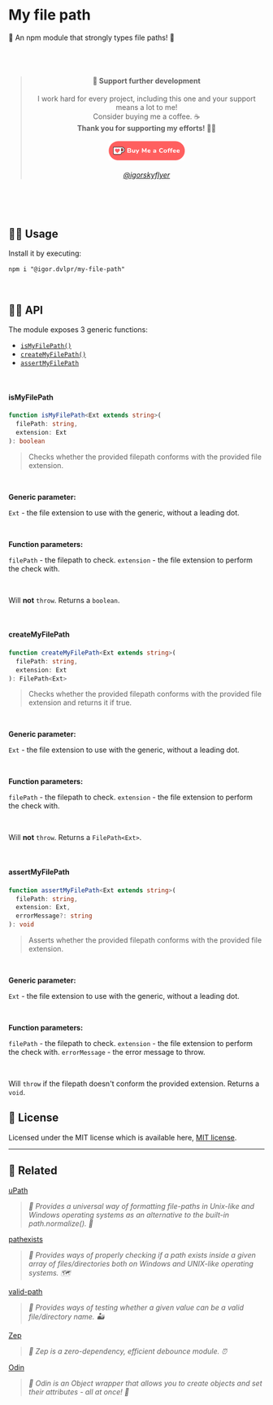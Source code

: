 # My file path

🌟 An npm module that strongly types file paths! 🥊

<br>
<br>

<div align="center">
	<blockquote>
		<h4>💖 Support further development</h4>
		<span>I work hard for every project, including this one and your support means a lot to me!
		<br>
		Consider buying me a coffee. ☕
		<br>
		<strong>Thank you for supporting my efforts! 🙏😊</strong></span>
		<br>
		<br>
		<a href="https://ko-fi.com/igorskyflyer" target="_blank"><img src="https://raw.githubusercontent.com/igorskyflyer/igorskyflyer/main/assets/ko-fi.png" alt="Donate to igorskyflyer" width="150"></a>
		<br>
		<br>
		<a href="https://github.com/igorskyflyer"><em>@igorskyflyer</em></a>
	</blockquote>
</div>

<br>
<br>
<br>

## 🕵🏼 Usage

Install it by executing:

```shell
npm i "@igor.dvlpr/my-file-path"
```

<br>

## 🤹🏼 API

The module exposes 3 generic functions:

- [`isMyFilePath()`](#ismyfilepath)
- [`createMyFilePath()`](#createmyfilepath)
- [`assertMyFilePath`](#assertmyfilepath)

<br>

#### isMyFilePath

```ts
function isMyFilePath<Ext extends string>(
  filePath: string,
  extension: Ext
): boolean
```

> Checks whether the provided filepath conforms with the provided file extension.

<br>

**Generic parameter:**

`Ext` - the file extension to use with the generic, without a leading dot.

<br>

**Function parameters:**

`filePath` - the filepath to check.
`extension` - the file extension to perform the check with.

<br>

Will **not** `throw`.
Returns a `boolean`.

<br>

#### createMyFilePath

```ts
function createMyFilePath<Ext extends string>(
  filePath: string,
  extension: Ext
): FilePath<Ext>
```

> Checks whether the provided filepath conforms with the provided file extension and returns it if true.

<br>

**Generic parameter:**

`Ext` - the file extension to use with the generic, without a leading dot.

<br>

**Function parameters:**

`filePath` - the filepath to check.
`extension` - the file extension to perform the check with.

<br>

Will **not** `throw`.
Returns a `FilePath<Ext>`.

<br>

#### assertMyFilePath

```ts
function assertMyFilePath<Ext extends string>(
  filePath: string,
  extension: Ext,
  errorMessage?: string
): void
```

> Asserts whether the provided filepath conforms with the provided file extension.

<br>

**Generic parameter:**

`Ext` - the file extension to use with the generic, without a leading dot.

<br>

**Function parameters:**

`filePath` - the filepath to check.
`extension` - the file extension to perform the check with.
`errorMessage` - the error message to throw.

<br>

Will `throw` if the filepath doesn't conform the provided extension.
Returns a `void`.

## 🪪 License

Licensed under the MIT license which is available here, [MIT license](https://github.com/igorskyflyer/npm-my-file-path/blob/main/LICENSE).

---

## 🧬 Related

[uPath](https://www.npmjs.com/package/@igor.dvlpr/upath)

> _🎍 Provides a universal way of formatting file-paths in Unix-like and Windows operating systems as an alternative to the built-in path.normalize(). 🧬_

[pathexists](https://www.npmjs.com/package/@igor.dvlpr/pathexists)

> _🧲 Provides ways of properly checking if a path exists inside a given array of files/directories both on Windows and UNIX-like operating systems. 🗺_

[valid-path](https://www.npmjs.com/package/@igor.dvlpr/valid-path)

> _🧰 Provides ways of testing whether a given value can be a valid file/directory name. 🏜_

[Zep](https://www.npmjs.com/package/@igor.dvlpr/zep)

> _🧠 Zep is a zero-dependency, efficient debounce module. ⏰_

[Odin](https://www.npmjs.com/package/@igor.dvlpr/odin)

> _🔱 Odin is an Object wrapper that allows you to create objects and set their attributes - all at once! 🔺_

